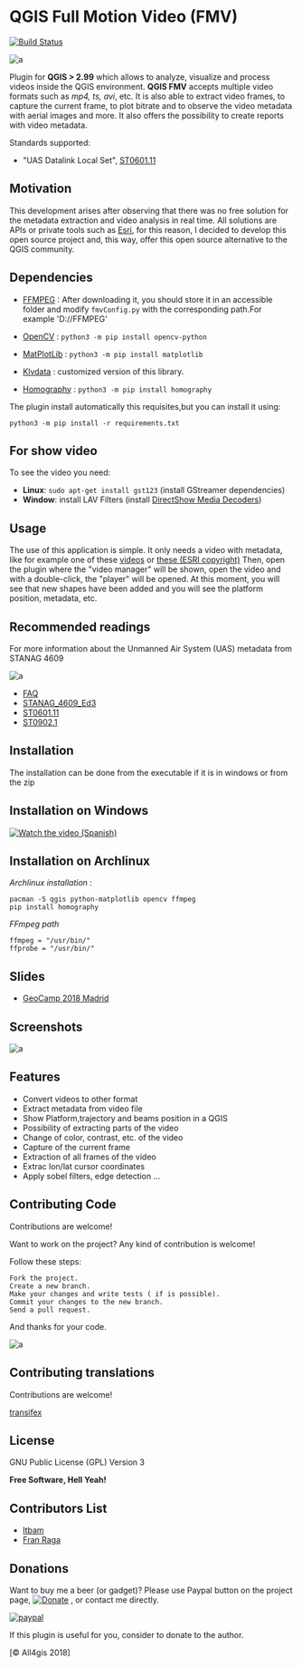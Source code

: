 # QGIS Full Motion Video (FMV) #

[![Build Status](https://travis-ci.org/All4Gis/QGISFMV.svg?branch=master)](https://travis-ci.org/All4Gis/QGISFMV)

![a](images/banner.png)

Plugin for **QGIS > 2.99** which allows to analyze, visualize and process videos inside the QGIS environment. **QGIS FMV** accepts multiple video formats such as _mp4, ts, avi_, etc. It is also able to extract video frames, to capture the current frame, to plot bitrate and to observe the video metadata with aerial images and more. It also offers the possibility to create reports with video metadata.

Standards supported:

  - "UAS Datalink Local Set", [ST0601.11](http://www.gwg.nga.mil/misb/docs/standards/ST0601.11.pdf)

  
## Motivation

This development arises after observing that there was no free solution for the metadata extraction and video analysis in real time. All solutions are APIs or private tools such as
[Esri](http://www.esri.com/products/arcgis-capabilities/imagery/full-motion-video),
for this reason, I decided to develop this open source project and, this way, offer this open source alternative to the QGIS community.


## Dependencies

* [FFMPEG](http://ffmpeg.org/download.html) : After downloading it, you should store it in an accessible folder and modify `fmvConfig.py` with the corresponding path.For example 'D://FFMPEG'

* [OpenCV](https://opencv.org/) : `python3 -m pip install opencv-python`

* [MatPlotLib](https://matplotlib.org/) : `python3 -m pip install matplotlib`

* [Klvdata](https://github.com/paretech/klvdata) : customized version of this library.

* [Homography](https://github.com/satellogic/homography) : `python3 -m pip install homography`

The plugin install automatically this requisites,but you can install it using:

`python3 -m pip install -r requirements.txt`


## For show video

To see the video you need:

  - **Linux**: `sudo apt-get install gst123` (install GStreamer dependencies)
  - **Window**: install LAV Filters (install <a href="https://github.com/Nevcairiel/LAVFilters/releases" target="_blank">DirectShow Media Decoders</a>) 


## Usage

The use of this application is simple.
It only needs a video with metadata, like for example one of these [videos](http://samples.ffmpeg.org/MPEG2/mpegts-klv/) or [these (ESRI copyright)](https://drive.google.com/open?id=1-B2uaW7_cfYZohZYFozrgBhIaztI1MSP)
Then, open the plugin where the "video manager" will be shown, open the video and with a double-click, the "player" will be opened. 
At this moment, you will see that new shapes have been added and you will see the platform position, metadata, etc.


## Recommended readings

For more information about the Unmanned Air System (UAS) metadata from STANAG 4609

![a](images/demux.png)

* <a href="http://www.gwg.nga.mil/misb/faq.html" target="_blank">FAQ</a>
* <a href="http://www.gwg.nga.mil/misb/docs/nato_docs/STANAG_4609_Ed3.pdf" target="_blank">STANAG_4609_Ed3</a>
* <a href="http://www.gwg.nga.mil/misb/docs/standards/ST0601.11.pdf" target="_blank">ST0601.11</a>
* <a href="http://www.gwg.nga.mil/misb/docs/standards/ST0902.1.pdf" target="_blank">ST0902.1</a>

## Installation

The installation can be done from the executable if it is in windows or from the zip

## Installation on Windows

[![Watch the video (Spanish)](https://i.imgur.com/vXpMJhS.png)](https://youtu.be/9C973pz5i6k "Como usa QGISFMV en windows")

## Installation on Archlinux

_Archlinux installation :_ 
```
pacman -S qgis python-matplotlib opencv ffmpeg 
pip install homography
```

_FFmpeg path_
```
ffmpeg = "/usr/bin/"
ffprobe = "/usr/bin/"
```

## Slides

* [GeoCamp 2018 Madrid](https://slides.com/franraga/qgis-fmv/fullscreen)

## Screenshots

![a](images/Screenshot0.png)


## Features

- Convert videos to other format
- Extract metadata from video file
- Show Platform,trajectory and beams position in a QGIS
- Possibility of extracting parts of the video
- Change of color, contrast, etc. of the video
- Capture of the current frame
- Extraction of all frames of the video
- Extrac lon/lat cursor coordinates
- Apply sobel filters, edge detection ...


## Contributing Code

Contributions are welcome!

Want to work on the project? Any kind of contribution is welcome!

Follow these steps:

	Fork the project.
	Create a new branch.
	Make your changes and write tests ( if is possible).
	Commit your changes to the new branch.
	Send a pull request.
	
And thanks for your code.

![a](images/thanks.gif)

## Contributing translations

Contributions are welcome!

[transifex](https://www.transifex.com/all4gis/QGISFMV/)


## License

GNU Public License (GPL) Version 3

**Free Software, Hell Yeah!**


## Contributors List  

* <a href="https://github.com/ltbam" target="_blank">ltbam</a>
* <a href="https://all4gis.github.io//" target="_blank">Fran Raga</a>


## Donations

Want to buy me a beer (or gadget)? Please use Paypal button on the project page, [![Donate](https://img.shields.io/badge/Donate-PayPal-green.svg)](https://www.paypal.me/all4gis) , or contact me directly.

[![paypal](https://www.paypalobjects.com/en_US/i/btn/btn_donateCC_LG.gif)](https://www.paypal.com/cgi-bin/webscr?button=donate&business=5329N9XX4WQHY&item_name=QGIS+FMV+Plugin&quantity=&amount=&currency_code=EUR&shipping=&tax=&notify_url=&cmd=_donations&bn=JavaScriptButton_donate&env=www)
 
If this plugin is useful for you, consider to donate to the author.


[© All4gis 2018]



